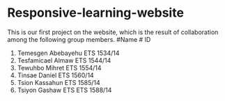 # Responsive-learning-website
This is our first project on the website, which is the result of collaboration among the following group members.
#Name                               # ID

1. Temesgen Abebayehu               ETS 1534/14
2. Tesfamicael Almaw                ETS 1544/14
3. Tewuhbo Mihret                   ETS 1554/14
4. Tinsae Daniel                    ETS 1560/14
5. Tsion Kassahun                   ETS 1585/14
6. Tsiyon Gashaw ETS                ETS 1588/14

